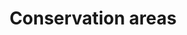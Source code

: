 ---
title: Conservation areas
longTitle: 'Conservation areas'
tags:
- gccommon
french:
- "[[Aire de conservation]]"
narrowerTerm:
- "[[Marine conservation areas]]"
usedFor:
- "[[Nature reserves]]"
- "[[Protected areas]]"
- "[[Wildlife preserves]]"
- "[[Wildlife refugies]]"
- "[[Wildlife sanctuaries]]"
---